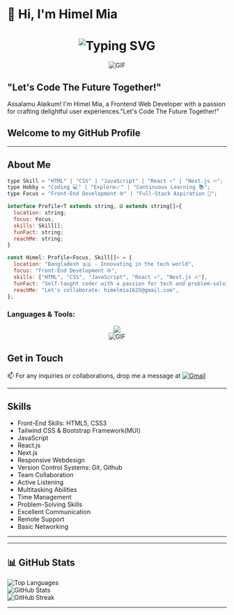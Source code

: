 # 👋 Hi, I'm **Himel Mia**  

<h1 align="center">
  <img src="https://readme-typing-svg.demolab.com?font=Fira+Code&weight=600&size=28&duration=4000&pause=1000&color=6CE4F7&center=true&vCenter=true&multiline=true&repeat=false&width=700&height=100&lines=Full+Stack+Developer+%F0%9F%9A%80;Let's Code The Future Together!+%7C++%F0%9F%92%BB" alt="Typing SVG" />
</h1>
<div align="center">
  <img src="https://user-images.githubusercontent.com/73097560/115834477-dbab4500-a447-11eb-908a-139a6edaec5c.gif" alt="GIF" />
</div>

## "Let's Code The Future Together!"
Assalamu Alaikum! I'm Himel Mia, a Frontend Web Developer with a passion for crafting delightful user experiences."Let's Code The Future Together!"

## Welcome to my GitHub Profile

---

## About Me
```javascript
type Skill = "HTML" | "CSS" | "JavaScript" | "React ⚛️" | "Next.js 🔥";
type Hobby = "Coding 💻" | "Explore📈" | "Continuous Learning 📚";
type Focus = "Front-End Development 🌐" | "Full-Stack Aspiration 🚀";

interface Profile<T extends string, U extends string[]>{
  location: string;
  focus: Focus;
  skills: Skill[];
  funFact: string;
  reachMe: string;
}

const Himel: Profile<Focus, Skill[]> = {
  location: "Bangladesh 🇧🇩 - Innovating in the tech world",
  focus: "Front-End Development 🌐",
  skills: ["HTML", "CSS", "JavaScript", "React ⚛️", "Next.js 🔥"],
  funFact: "Self-taught coder with a passion for tech and problem-solving 🤓",
  reachMe: "Let's collaborate: himelmia1625@gmail.com",
};

```
<h3 align="left">Languages & Tools:</h3>

<div align="center"> <img src="https://skillicons.dev/icons?i=js,ts,react,nextjs,nodejs,express,mongodb,firebase,git,github,tailwind,vscode&perline=6" /> </div>

<div align="center">
  <img src="https://user-images.githubusercontent.com/73097560/115834477-dbab4500-a447-11eb-908a-139a6edaec5c.gif" alt="GIF" />
</div>

## Get in Touch

📫 For any inquiries or collaborations, drop me a message at [![Gmail](https://img.shields.io/badge/Gmail%20-%20Himel%20Mia-blue?style=flat-square&logo=gmail)](mailto:himelmia1625@gmail.com)

---

## Skills

- Front-End Skills: HTML5, CSS3
- Tailwind CSS & Bootstrap Framework(MUI)
- JavaScript
- React.js
- Next.js
- Responsive Webdesign
- Version Control Systems: Git, Github
- Team Collaboration
- Active Listening
- Multitasking Abilities
- Time Management
- Problem-Solving Skills
- Excellent Communication
- Remote Support
- Basic Networking


---

---

## 📊 **GitHub Stats**  
![Top Languages](https://github-readme-stats.vercel.app/api/top-langs/?username=himel1625&layout=compact&theme=radical)  
![GitHub Stats](https://github-readme-stats.vercel.app/api?username=himel1625&show_icons=true&theme=radical)  
![GitHub Streak](https://streak-stats.demolab.com/?user=himel1625&theme=radical)  

---

